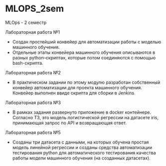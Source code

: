 # MLOPS_2sem
MLOps - 2 семестр

Лабораторная работа №1
- Создан простейший конвейер для автоматизации работы с моделью машинного обучения. 
- Отдельные этапы конвейера машинного обучения описываются в разных python–скриптах, которые потом соединяются с помощью bash-скрипта.

Лабораторная работа №2
- В практическом задании по этому модулю разработан собственный конвейер автоматизации для проекта машинного обучения. Конвейер выполнен ввиде скрипта для сборки в Jenkins

Лабораторная работа №3
- В рамках задания развернуто приложение в docker контейнере. Согласно ТЗ, это модель логистической регрессии на 
датасете iris, принимающая запрос по API и возвращающая ответ.

Лабораторная работа №5
- Созданы три датасета с данными, на которых обучена простая модель линейной регрессии и созданы средства автоматизации тестирования python для автоматического тестирования качества работы модели машинного обучения (на созданных датасетах).